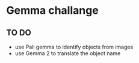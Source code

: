 # Gemma challange 

## TO DO
- use Pali gemma to identify objects from images
- use Gemma 2 to translate the object name